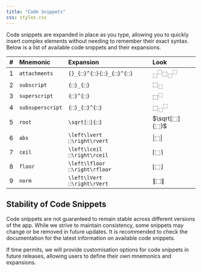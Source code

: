 ```yaml
---
title: "Code Snippets"
css: styles.css
---
```


Code snippets are expanded in place as you type, allowing you to quickly insert complex elements without needing to remember their exact syntax. Below is a list of available code snippets and their expansions.

|  \# | Mnemonic         | Expansion                     | Look                          |
| --: | :--------------- | :---------------------------- | :---------------------------- |
|   1 | `attachments`    | `{}_{⬚}^{⬚}{⬚}_{⬚}^{⬚}`       | ${}_⬚^⬚ ⬚_⬚^⬚$                |
|   2 | `subscript`      | `{⬚}_{⬚}`                     | $⬚_⬚$                         |
|   3 | `superscript`    | `{⬚}^{⬚}`                     | $⬚^⬚$                         |
|   4 | `subsuperscript` | `{⬚}_{⬚}^{⬚}`                 | $⬚_⬚^⬚$                       |
|   5 | `root`           | `\sqrt[⬚]{⬚}`                 | $\sqrt[⬚]{⬚}$                 |
|   6 | `abs`            | `\left\lvert  ⬚\right\rvert`  | $\left\lvert ⬚\right\rvert$   |
|   7 | `ceil`           | `\left\lceil  ⬚\right\rceil`  | $\left\lceil ⬚\right\rceil$   |
|   8 | `floor`          | `\left\lfloor ⬚\right\rfloor` | $\left\lfloor ⬚\right\rfloor$ |
|   9 | `norm`           | `\left\lVert  ⬚\right\rVert`  | $\left\lVert ⬚\right\rVert$   |

## Stability of Code Snippets

Code snippets are not guaranteed to remain stable across different versions of the app. While we strive to maintain consistency, some snippets may change or be removed in future updates. It is recommended to check the documentation for the latest information on available code snippets.

If time permits, we will provide customisation options for code snippets in future releases, allowing users to define their own mnemonics and expansions.
